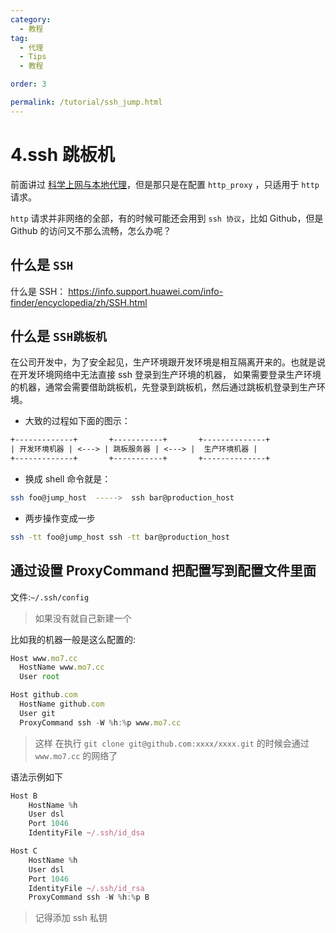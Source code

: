 ```yaml
---
category:
  - 教程
tag:
  - 代理
  - Tips
  - 教程

order: 3

permalink: /tutorial/ssh_jump.html
---
```


# 4.ssh 跳板机

前面讲过 [科学上网与本地代理](/tutorial/proxy_wall_ready.html)，但是那只是在配置 `http_proxy` ，只适用于 `http` 请求。

`http` 请求并非网络的全部，有的时候可能还会用到 `ssh 协议`，比如 Github，但是 Github 的访问又不那么流畅，怎么办呢？

## 什么是 `SSH`

什么是 SSH：
<https://info.support.huawei.com/info-finder/encyclopedia/zh/SSH.html>

## 什么是 `SSH跳板机`

在公司开发中，为了安全起见，生产环境跟开发环境是相互隔离开来的。也就是说在开发环境网络中无法直接 ssh 登录到生产环境的机器， 如果需要登录生产环境的机器，通常会需要借助跳板机，先登录到跳板机，然后通过跳板机登录到生产环境。

- 大致的过程如下面的图示：

```txt
+-------------+       +-----------+       +--------------+
| 开发环境机器 | <---> | 跳板服务器 | <---> |  生产环境机器 |
+-------------+       +-----------+       +--------------+
```

- 换成 shell 命令就是：

```bash
ssh foo@jump_host  ----->  ssh bar@production_host
```

- 两步操作变成一步

```bash
ssh -tt foo@jump_host ssh -tt bar@production_host
```

## 通过设置 ProxyCommand 把配置写到配置文件里面

文件:`~/.ssh/config`

> 如果没有就自己新建一个

比如我的机器一般是这么配置的:

```js
Host www.mo7.cc
  HostName www.mo7.cc
  User root

Host github.com
  HostName github.com
  User git
  ProxyCommand ssh -W %h:%p www.mo7.cc

```

> 这样 在执行 `git clone git@github.com:xxxx/xxxx.git` 的时候会通过 `www.mo7.cc` 的网络了

语法示例如下

```js
Host B
    HostName %h
    User dsl
    Port 1046
    IdentityFile ~/.ssh/id_dsa

Host C
    HostName %h
    User dsl
    Port 1046
    IdentityFile ~/.ssh/id_rsa
    ProxyCommand ssh -W %h:%p B

```

> 记得添加 ssh 私钥
